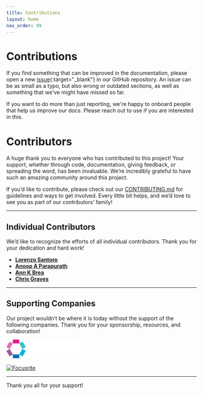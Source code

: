 ```yaml
---
title: Contributions
layout: home
nav_order: 99
---
```


# Contributions
If you find something that can be improved in the documentation, please open a new [issue](https://github.com/LetPeopleWork/Lighthouse/issues/new?template=documentation-improvement.yml){:target="_blank"} in our GitHub repository. An issue can be as small as a typo, but also wrong or outdated sections, as well as something that we've might have missed so far.

If you want to do more than just reporting, we're happy to onboard people that help us improve our docs. Please reach out to use if you are interested in this.

# Contributors

A huge thank you to everyone who has contributed to this project! Your support, whether through code, documentation, giving feedback, or spreading the word, has been invaluable. We’re incredibly grateful to have such an amazing community around this project.

If you’d like to contribute, please check out our [CONTRIBUTING.md](./CONTRIBUTING.md) for guidelines and ways to get involved. Every little bit helps, and we’d love to see you as part of our contributors’ family!

---

## Individual Contributors

We’d like to recognize the efforts of all individual contributors. Thank you for your dedication and hard work!

- [**Lorenzo Santoro**](https://www.linkedin.com/in/lorenzo-santoro-57172626/)
- [**Anoop A Parapurath**](https://www.linkedin.com/in/anoop-a-parapurath-137a3b4/)
- [**Ann K Brea**](https://www.linkedin.com/in/annkbrea/)
- [**Chris Graves**](https://www.linkedin.com/in/chris-graves-23455ab8/)

---

## Supporting Companies
<style>
    img {
        max-width: 200px;
    }
</style>

Our project wouldn’t be where it is today without the support of the following companies. Thank you for your sponsorship, resources, and collaboration!

[![Lambent](../assets/contributions//Lambent.svg)](https://lambentspaces.com/)

[![Focusrite](https://cdn11.bigcommerce.com/s-7exlzlf13h/images/stencil/250x100/focusrite-logo_1670497975__72107.original.png)](https://focusrite.com/)

---

Thank you all for your support!
